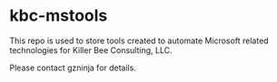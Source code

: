 # kbc-mstools

This repo is used to store tools created to automate Microsoft related technologies for Killer Bee Consulting, LLC.

Please contact gzninja for details.
